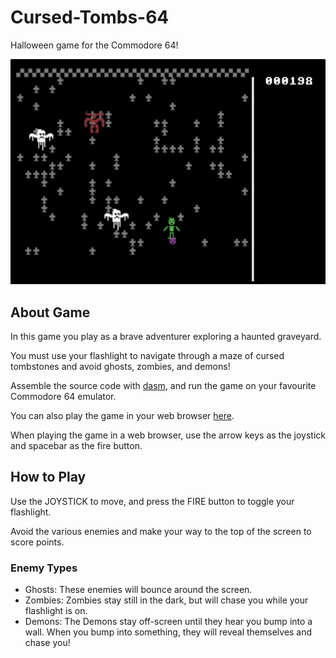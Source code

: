 # Cursed-Tombs-64
Halloween game for the Commodore 64!

![Screenshot1](https://github.com/ZeroPlayerRodent/Cursed-Tombs-64/blob/main/Screenshot1.png)

## About Game
In this game you play as a brave adventurer exploring a haunted graveyard.

You must use your flashlight to navigate through a maze of cursed tombstones and avoid ghosts, zombies, and demons!

Assemble the source code with [dasm](https://dasm-assembler.github.io/), and run the game on your favourite Commodore 64 emulator.

You can also play the game in your web browser [here](https://8bitworkshop.com/v3.11.0/player.html?p=c64&r=TFpHAAAgAgAABbZEIwyHASIjJSYAgAmAGoDDws04MHiOFtAgo%2F0gUP0gFf0gW%2F9YqQCNAMCNAcCNAsCNA8CNBMCNBcCNEMCp%2F40GJoIO1I0P1KmAjRLUqQCF%2B6kEhfwm4f2p2IX%2BoESiACU1IdCgAIwg0KnAjfgHqcGN%2Bgepwo37B6nDjfkHqcSN%2FAepH40V0KkEjSfQogCgAL3ahp0AMOjgP9D1JYdYh53AIwkHGYedQCMMBwAxIwgHl4edgCMIFqAcogCl%2B2kohful%2FGkAhfypQpH7pf0lCP2l%2FiUI%2FqkByJH9iOjgGdDZTAqCIA6DoACiAK0b1MkysAWpWEwWgakgkfvIwB3Q6yU%2BJyMGPqAA6OAW0NgjDuVgJXUjBin3IxAp5CMPKSVnyCUokfuIiCMLnyV9JQ3AAPAQwBnwDCMCimSwBMhMpoGIIwJC0yMnWACiAGCp%2F5kABCMCbPZgIFWDqQGNCMCpECwB3NAPrQjAyQDQ8iWLTKCDqQAm4suBQ1VSU0VEYFRPTUJTAFBSRVNTYEZJUkUlCWBCRUdJTgAjIjOpAZ0A2L3pgWm%2FnQAE6b%2FoyQDQ7KkgjQwEoiVTUNi99iVTUCMJE2MEIxpvQoKM%2F8CKzf%2FAsAXwIwKuogFgqR5tBcCpMCaBjUcEJuEEwI1IJuIDwI1JJuICwI1KJuIBwI1LJuIAwI1MBGCsAMDIwArwBowAwEwNg6AAJuGsASMFCwEjBQsBwKwCIwULAiMFCwLArAMjBQsDIwULA8CsBCMFCwQjBQsEwKwFwMiMBcBgqQCNKNCNKdCNKtCNK9AjJmkjJrsjI%2BMAkf0jJOP9aScjRkrooADgGSMj4yWoYKkFJT%2BpASMCQSU%2BAo0qIxRDDCMcQyNyfqkBjUfYjUjYjUnYjUrYjUvYjUzYJSAaI2WUfY0A0I0TwKnmjQHQjRTAJRIVwI0WwKkyjQTQjQXQjQLQjQPQjQbQjQfQJSQI0I0J0KkBLB7Q0LsjTqQgQYEgAYEjDg6iAKAKIHKBIwK7ILiBI3jYAY0ZwCAOg60R0DD7rRLQzRLQ8PsYJQYQ8iBxgiBbhSDQhSCThqkBLB%2FQ8BKtE8AjAp8A0K0UIwKljQHQrAHQojwgYILgAdAII0RGyIMjA6DwA0zDgSNEbikjQm4B8CcjQ26tGSVECyAOJR%2BNGcBM7YQjYhIAJcMluiXaAyBFIwJuJTcgrgHQjhTAyo4B0KwGwCMCZADQHSVMJQWngkwvhakCJV8KJd%2FoJR%2BpCCVJDa4A0I4TJQkA0ExYhakEJUwOJczgD%2FAEyiVQYoSuEcDgAPAKrgTQ6I4E0ExzhSUCyiUCrhIl0AUlEAXQTIuFJQLKJQIlF6DmIwTpBaIAjhHAogqsBNAjBgkBJQklISMKGhLAoi2sBSMJGhLAYK4XIwRVCNDojgjQTOiFJQLKJQKuGCXQCSUQCdBMAIYlAsolAiUXIwpLFyMCbQgjCUsXwCUhIwoaGCMCbQkjCRoYwGCuGsDo4AHwBI4aI2M7GsCuANCsAiWcIwJsAtDojgLQTHSGJQLKJQKuAdCsAyMHFgMlFgPQTJKGJQLKJQJgrhXArAbQzBXA8BgjBhwGJRwG0Ey2hiUCyiUCrhbArAfQzBYjCRsHJRsH0EzZhiUCyiUCYAAmEzwAAH4AAFomo2YlhyYW8CWc%2FyZCeMke%2Fu1%2F%2F%2F%2F%2Fl%2BPpkN0JEP8IJkElU1UmRkUmQ0QAAAQmQyYEVCMUZwF%2BgAM8wAY8YAw8MAg8ECMFjiQmSecACAAQEAAIH8P4D%2F%2FwJVY8AA4YcCUHP%2F%2F8OP8cOH4cMAAMJqE45xww5wwlKADDJkMlASZBpQD%2FJh8mHyYfJh8mHyYfJh8mHyYfJh8mHyYfJh8mHyYfJh8mHyYfJh8mHyYfJh8mHyYfJh8mHyYfJh8mHyYfJh8mHyYfJh8mHyYfJh8mHyYfJh8mHyYfJh8mHyYfJh8mHyYfJhwmAwA%3D).

When playing the game in a web browser, use the arrow keys as the joystick and spacebar as the fire button.

## How to Play
Use the JOYSTICK to move, and press the FIRE button to toggle your flashlight.

Avoid the various enemies and make your way to the top of the screen to score points.

### Enemy Types
* Ghosts: These enemies will bounce around the screen.
* Zombies: Zombies stay still in the dark, but will chase you while your flashlight is on.
* Demons: The Demons stay off-screen until they hear you bump into a wall. When you bump into something, they will reveal themselves and chase you!
